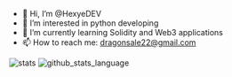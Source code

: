 - 👋 Hi, I’m @HexyeDEV
- 👀 I’m interested in python developing
- 🌱 I’m currently learning Solidity and Web3 applications
- 📫 How to reach me: dragonsale22@gmail.com

![stats](https://github-readme-stats.vercel.app/api?username=HexyeDEV&show_icons=true&theme=radical&include_all_commits=true)
![github_stats_language](https://github-readme-stats.vercel.app/api/top-langs/?username=HexyeDEV&theme=radical&layout=compact)


